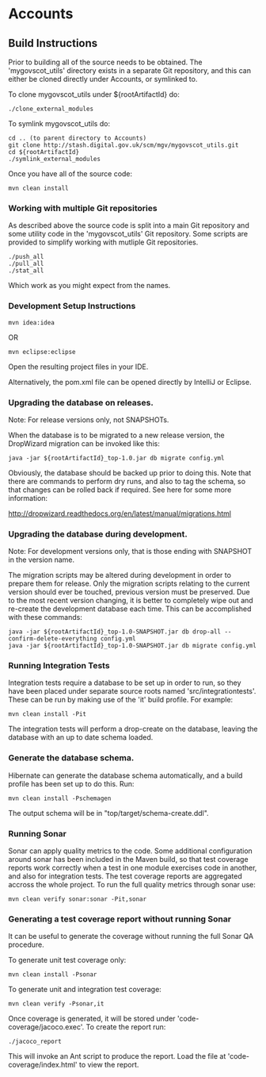 Accounts
=====

Build Instructions
------------------

Prior to building all of the source needs to be obtained. The 'mygovscot_utils' directory exists in a separate Git repository, and this can either be cloned directly under Accounts, or symlinked to.

To clone mygovscot_utils under ${rootArtifactId} do:

    ./clone_external_modules

To symlink mygovscot_utils do:

    cd .. (to parent directory to Accounts)
    git clone http://stash.digital.gov.uk/scm/mgv/mygovscot_utils.git
    cd ${rootArtifactId}
    ./symlink_external_modules

Once you have all of the source code:
    
    mvn clean install

### Working with multiple Git repositories

As described above the source code is split into a main Git repository and some utility code in the 'mygovscot_utils' Git repository. Some scripts are provided to simplify working with mutliple Git repositories.

    ./push_all
    ./pull_all
    ./stat_all

Which work as you might expect from the names.
    
### Development Setup Instructions

    mvn idea:idea

OR

    mvn eclipse:eclipse

Open the resulting project files in your IDE.

Alternatively, the pom.xml file can be opened directly by IntelliJ or Eclipse.    

### Upgrading the database on releases.

Note: For release versions only, not SNAPSHOTs.
        
When the database is to be migrated to a new release version, the DropWizard migration can be invoked like this:

    java -jar ${rootArtifactId}_top-1.0.jar db migrate config.yml

Obviously, the database should be backed up prior to doing this. Note that there are commands to perform dry runs, and also to tag the schema, so that changes can be rolled back if required. See here for some more information:

http://dropwizard.readthedocs.org/en/latest/manual/migrations.html

### Upgrading the database during development.

Note: For development versions only, that is those ending with SNAPSHOT in the version name.

The migration scripts may be altered during development in order to prepare them for release. Only the migration scripts relating to the current version should ever be touched, previous version must be preserved. Due to the most recent version changing, it is better to completely wipe out and re-create the development database each time. This can be accomplished with these commands:

    java -jar ${rootArtifactId}_top-1.0-SNAPSHOT.jar db drop-all --confirm-delete-everything config.yml
    java -jar ${rootArtifactId}_top-1.0-SNAPSHOT.jar db migrate config.yml
                
### Running Integration Tests

Integration tests require a database to be set up in order to run, so they have been placed under separate source roots named 'src/integrationtests'. These can be run by making use of the 'it' build profile. For example:

    mvn clean install -Pit

The integration tests will perform a drop-create on the database, leaving the database with an up to date schema loaded.

### Generate the database schema.

Hibernate can generate the database schema automatically, and a build profile has been set up to do this. Run:

    mvn clean install -Pschemagen

The output schema will be in "top/target/schema-create.ddl".

### Running Sonar

Sonar can apply quality metrics to the code. Some additional configuration around sonar has been included in the Maven build, so that test coverage reports work correctly when a test in one module exercises code in another, and also for integration tests. The test coverage reports are aggregated accross the whole project. To run the full quality metrics through sonar use:

    mvn clean verify sonar:sonar -Pit,sonar

### Generating a test coverage report without running Sonar

It can be useful to generate the coverage without running the full Sonar QA procedure.

To generate unit test coverage only:

    mvn clean install -Psonar

To generate unit and integration test coverage:

    mvn clean verify -Psonar,it

Once coverage is generated, it will be stored under 'code-coverage/jacoco.exec'. To create the report run:

    ./jacoco_report

This will invoke an Ant script to produce the report. Load the file at 'code-coverage/index.html' to view the report.